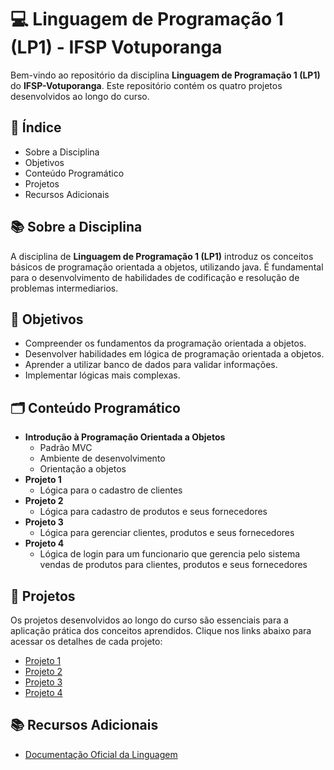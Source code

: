 # 💻 Linguagem de Programação 1 (LP1) - IFSP Votuporanga

Bem-vindo ao repositório da disciplina **Linguagem de Programação 1 (LP1)** do **IFSP-Votuporanga**. Este repositório contém os quatro projetos desenvolvidos ao longo do curso.

## 📖 Índice

- Sobre a Disciplina
- Objetivos
- Conteúdo Programático
- Projetos
- Recursos Adicionais

## 📚 Sobre a Disciplina

A disciplina de **Linguagem de Programação 1 (LP1)** introduz os conceitos básicos de programação orientada a objetos, utilizando java. É fundamental para o desenvolvimento de habilidades de codificação e resolução de problemas intermediarios.

## 🎯 Objetivos

- Compreender os fundamentos da programação orientada a objetos.
- Desenvolver habilidades em lógica de programação orientada a objetos.
- Aprender a utilizar banco de dados para validar informações.
- Implementar lógicas mais complexas.

## 🗂️ Conteúdo Programático

- **Introdução à Programação Orientada a Objetos**
   - Padrão MVC
   - Ambiente de desenvolvimento
   - Orientação a objetos
- **Projeto 1**
   - Lógica para o cadastro de clientes
- **Projeto 2**
   - Lógica para cadastro de produtos e seus fornecedores
- **Projeto 3**
   - Lógica para gerenciar clientes, produtos e seus fornecedores
- **Projeto 4**
   - Lógica de login para um funcionario que gerencia pelo sistema vendas de produtos para clientes, produtos e seus fornecedores

## 🚀 Projetos

Os projetos desenvolvidos ao longo do curso são essenciais para a aplicação prática dos conceitos aprendidos. Clique nos links abaixo para acessar os detalhes de cada projeto:

- [Projeto 1](./Projeto_1/)
- [Projeto 2](./Projeto_2/)
- [Projeto 3](./Projeto_3/)
- [Projeto 4](./Projeto_4/)

## 📚 Recursos Adicionais

- [Documentação Oficial da Linguagem](https://docs.oracle.com/en/java/)